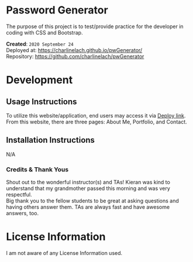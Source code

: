 # Password Generator
The purpose of this project is to test/provide practice for the developer in coding with CSS and Bootstrap.

**Created**: `2020 September 24`
<br>
Deployed at: https://charlinelach.github.io/pwGenerator/
<br>
Repository: https://github.com/charlinelach/pwGenerator

# Development

## Usage Instructions
To utilize this website/application, end users may access it via [Deploy link](https://charlinelach.github.io/pwGenerator/). From this website, there are three pages: About Me, Portfolio, and Contact.

## Installation Instructions
N/A

### Credits & Thank Yous
Shout out to the wonderful instructor(s) and TAs! Kieran was kind to understand that my grandmother passed this morning and was very respectful.
<br>
Big thank you to the fellow students to be great at asking questions and having others answer them. TAs are always fast and have awesome answers, too.

# License Information
I am not aware of any License Information used.
